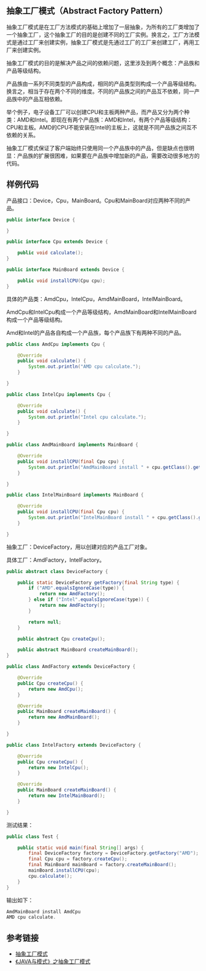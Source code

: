 <!--
date: 2021-12-08T22:34:12+08:00
lastmod: 2021-12-09T22:34:12+08:00
-->
## 抽象工厂模式（Abstract Factory Pattern）

抽象工厂模式是在工厂方法模式的基础上增加了一层抽象，为所有的工厂类增加了一个抽象工厂，这个抽象工厂的目的是创建不同的工厂实例。换言之，工厂方法模式是通过工厂来创建实例，抽象工厂模式是先通过工厂的工厂来创建工厂，再用工厂来创建实例。

抽象工厂模式的目的是解决产品之间的依赖问题，这里涉及到两个概念：产品族和产品等级结构。

产品族由一系列不同类型的产品构成，相同的产品类型则构成一个产品等级结构。换言之，相当于存在两个不同的维度。不同的产品族之间的产品互不依赖，同一产品族中的产品互相依赖。

举个例子，电子设备工厂可以创建CPU和主板两种产品，而产品又分为两个种类：AMD和Intel。即现在有两个产品族：AMD和Intel，有两个产品等级结构：CPU和主板。AMD的CPU不能安装在Intel的主板上，这就是不同产品族之间互不依赖的关系。

抽象工厂模式保证了客户端始终只使用同一个产品族中的产品，但是缺点也很明显：产品族的扩展很困难，如果要在产品族中增加新的产品，需要改动很多地方的代码。

## 样例代码

产品接口：Device，Cpu，MainBoard。Cpu和MainBoard对应两种不同的产品。

```java
public interface Device {

}

public interface Cpu extends Device {

    public void calculate();
}

public interface MainBoard extends Device {

    public void installCPU(Cpu cpu);
}
```

具体的产品类：AmdCpu，IntelCpu，AmdMainBoard，IntelMainBoard。

AmdCpu和IntelCpu构成一个产品等级结构，AmdMainBoard和IntelMainBoard构成一个产品等级结构。

Amd和Intel的产品各自构成一个产品族，每个产品族下有两种不同的产品。

```java
public class AmdCpu implements Cpu {

    @Override
    public void calculate() {
        System.out.println("AMD cpu calculate.");
    }

}

public class IntelCpu implements Cpu {

    @Override
    public void calculate() {
        System.out.println("Intel cpu calculate.");
    }

}

public class AmdMainBoard implements MainBoard {

    @Override
    public void installCPU(final Cpu cpu) {
        System.out.println("AmdMainBoard install " + cpu.getClass().getSimpleName());
    }

}

public class IntelMainBoard implements MainBoard {

    @Override
    public void installCPU(final Cpu cpu) {
        System.out.println("IntelMainBoard install " + cpu.getClass().getSimpleName());
    }

}
```

抽象工厂：DeviceFactory，用以创建对应的产品工厂对象。

具体工厂：AmdFactory，IntelFactory。

```java
public abstract class DeviceFactory {

    public static DeviceFactory getFactory(final String type) {
        if ("AMD".equalsIgnoreCase(type)) {
            return new AmdFactory();
        } else if ("Intel".equalsIgnoreCase(type)) {
            return new AmdFactory();
        }

        return null;
    }

    public abstract Cpu createCpu();

    public abstract MainBoard createMainBoard();
}

public class AmdFactory extends DeviceFactory {

    @Override
    public Cpu createCpu() {
        return new AmdCpu();
    }

    @Override
    public MainBoard createMainBoard() {
        return new AmdMainBoard();
    }

}

public class IntelFactory extends DeviceFactory {

    @Override
    public Cpu createCpu() {
        return new IntelCpu();
    }

    @Override
    public MainBoard createMainBoard() {
        return new IntelMainBoard();
    }

}
```

测试结果：

```java
public class Test {

    public static void main(final String[] args) {
        final DeviceFactory factory = DeviceFactory.getFactory("AMD");
        final Cpu cpu = factory.createCpu();
        final MainBoard mainBoard = factory.createMainBoard();
        mainBoard.installCPU(cpu);
        cpu.calculate();
    }
}
```


输出如下：

```java
AmdMainBoard install AmdCpu
AMD cpu calculate.
```

## 参考链接

* [抽象工厂模式](https://www.runoob.com/design-pattern/abstract-factory-pattern.html)
* [《JAVA与模式》之抽象工厂模式](https://www.cnblogs.com/java-my-life/archive/2012/03/28/2418836.html)